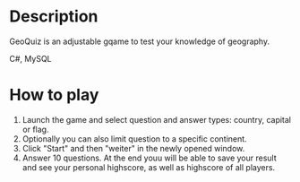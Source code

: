# Description
GeoQuiz is an adjustable gqame to test your knowledge of geography.

C#, MySQL

# How to play
1. Launch the game and select question and answer types: country, capital or flag.
2. Optionally you can also limit question to a specific continent.
3. Click "Start" and then "weiter" in the newly opened window.
4. Answer 10 questions. At the end youu will be able to save your result and see your personal highscore, as well as highscore of all players.
